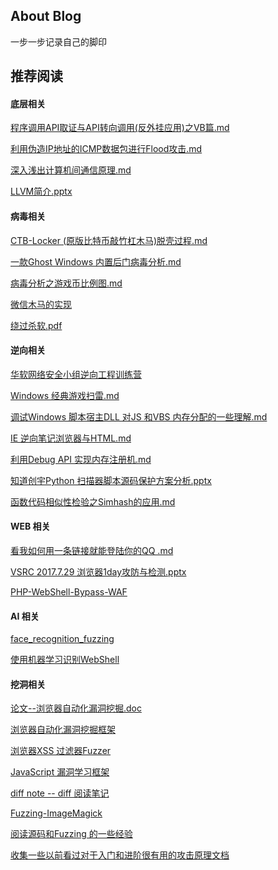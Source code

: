 

## About Blog



一步一步记录自己的脚印





## 推荐阅读





#### 底层相关



[程序调用API取证与API转向调用(反外挂应用)之VB篇.md](https://github.com/lcatro/my-blog/blob/master/2011/%E7%A8%8B%E5%BA%8F%E8%B0%83%E7%94%A8API%E5%8F%96%E8%AF%81%E4%B8%8EAPI%E8%BD%AC%E5%90%91%E8%B0%83%E7%94%A8(%E5%8F%8D%E5%A4%96%E6%8C%82%E5%BA%94%E7%94%A8)%E4%B9%8BVB%E7%AF%87.md)



[利用伪造IP地址的ICMP数据包进行Flood攻击.md](https://github.com/lcatro/my-blog/blob/master/2012/%E5%88%A9%E7%94%A8%E4%BC%AA%E9%80%A0IP%E5%9C%B0%E5%9D%80%E7%9A%84ICMP%E6%95%B0%E6%8D%AE%E5%8C%85%E8%BF%9B%E8%A1%8CFlood%E6%94%BB%E5%87%BB.md)



[深入浅出计算机间通信原理.md](https://github.com/lcatro/my-blog/blob/master/2013/%E6%B7%B1%E5%85%A5%E6%B5%85%E5%87%BA%E8%AE%A1%E7%AE%97%E6%9C%BA%E9%97%B4%E9%80%9A%E4%BF%A1%E5%8E%9F%E7%90%86.md)



[LLVM简介.pptx](https://github.com/lcatro/my-blog/blob/master/2018/LLVM%E7%AE%80%E4%BB%8B.pptx)





#### 病毒相关



[CTB-Locker (原版比特币敲竹杠木马)脱壳过程.md](https://github.com/lcatro/my-blog/blob/master/2015/CTB-Locker%20(%E5%8E%9F%E7%89%88%E6%AF%94%E7%89%B9%E5%B8%81%E6%95%B2%E7%AB%B9%E6%9D%A0%E6%9C%A8%E9%A9%AC)%E8%84%B1%E5%A3%B3%E8%BF%87%E7%A8%8B.md)



[一款Ghost Windows 内置后门病毒分析.md](https://github.com/lcatro/my-blog/blob/master/2015/%E4%B8%80%E6%AC%BEGhost%20Windows%20%E5%86%85%E7%BD%AE%E5%90%8E%E9%97%A8%E7%97%85%E6%AF%92%E5%88%86%E6%9E%90.md)



[病毒分析之游戏币比例图.md](https://github.com/lcatro/my-blog/blob/master/2015/%E7%97%85%E6%AF%92%E5%88%86%E6%9E%90%E4%B9%8B%E6%B8%B8%E6%88%8F%E5%B8%81%E6%AF%94%E4%BE%8B%E5%9B%BE.md)



[微信木马的实现](https://github.com/lcatro/my-blog/tree/master/2016/wechat_hacker)



[绕过杀软.pdf](https://github.com/lcatro/my-blog/blob/master/2017/%E7%BB%95%E8%BF%87%E6%9D%80%E8%BD%AF.pdf)





#### 逆向相关



[华软网络安全小组逆向工程训练营](https://github.com/lcatro/SISE_Traning_CTF_RE)



[Windows 经典游戏扫雷.md](https://github.com/lcatro/my-blog/blob/master/2014/Windows%20%E7%BB%8F%E5%85%B8%E6%B8%B8%E6%88%8F%E6%89%AB%E9%9B%B7.md)



[调试Windows 脚本宿主DLL 对JS 和VBS 内存分配的一些理解.md](https://github.com/lcatro/my-blog/blob/master/2015/%E8%B0%83%E8%AF%95Windows%20%E8%84%9A%E6%9C%AC%E5%AE%BF%E4%B8%BBDLL%20%E5%AF%B9JS%20%E5%92%8CVBS%20%E5%86%85%E5%AD%98%E5%88%86%E9%85%8D%E7%9A%84%E4%B8%80%E4%BA%9B%E7%90%86%E8%A7%A3.md)



[IE 逆向笔记浏览器与HTML.md](https://github.com/lcatro/my-blog/blob/master/2015/IE%20%E9%80%86%E5%90%91%E7%AC%94%E8%AE%B0%E6%B5%8F%E8%A7%88%E5%99%A8%E4%B8%8EHTML.md)



[利用Debug API 实现内存注册机.md](https://github.com/lcatro/my-blog/blob/master/2015/%E5%88%A9%E7%94%A8Debug%20API%20%E5%AE%9E%E7%8E%B0%E5%86%85%E5%AD%98%E6%B3%A8%E5%86%8C%E6%9C%BA.md)



[知道创宇Python 扫描器脚本源码保护方案分析.pptx](https://github.com/lcatro/my-blog/blob/master/2017/%E7%9F%A5%E9%81%93%E5%88%9B%E5%AE%87Python%20%E6%89%AB%E6%8F%8F%E5%99%A8%E8%84%9A%E6%9C%AC%E6%BA%90%E7%A0%81%E4%BF%9D%E6%8A%A4%E6%96%B9%E6%A1%88%E5%88%86%E6%9E%90.pptx)



[函数代码相似性检验之Simhash的应用.md](https://github.com/lcatro/my-blog/blob/master/2019/%E5%87%BD%E6%95%B0%E4%BB%A3%E7%A0%81%E7%9B%B8%E4%BC%BC%E6%80%A7%E6%A3%80%E9%AA%8C%E4%B9%8BSimhash%E7%9A%84%E5%BA%94%E7%94%A8.md)





#### WEB 相关



[看我如何用一条链接就能登陆你的QQ .md](https://github.com/lcatro/my-blog/blob/master/2016/%E7%9C%8B%E6%88%91%E5%A6%82%E4%BD%95%E7%94%A8%E4%B8%80%E6%9D%A1%E9%93%BE%E6%8E%A5%E5%B0%B1%E8%83%BD%E7%99%BB%E9%99%86%E4%BD%A0%E7%9A%84QQ%20.md)



[VSRC 2017.7.29 浏览器1day攻防与检测.pptx](https://github.com/lcatro/my-blog/blob/master/2017/VSRC%202017.7.29%20%E6%B5%8F%E8%A7%88%E5%99%A81day%E6%94%BB%E9%98%B2%E4%B8%8E%E6%A3%80%E6%B5%8B.pptx)



[PHP-WebShell-Bypass-WAF](https://github.com/lcatro/my-blog/tree/master/2017/PHP-WebShell-Bypass-WAF-master)





#### AI 相关



[face_recognition_fuzzing](https://github.com/lcatro/my-blog/tree/master/2017/face_recognition_fuzzing)



[使用机器学习识别WebShell](https://github.com/lcatro/my-blog/tree/master/2017/WebShell-Detect-By-Machine-Learning)





#### 挖洞相关



[论文--浏览器自动化漏洞挖掘.doc](https://github.com/lcatro/my-blog/blob/master/2017/%E8%AE%BA%E6%96%87--%E6%B5%8F%E8%A7%88%E5%99%A8%E8%87%AA%E5%8A%A8%E5%8C%96%E6%BC%8F%E6%B4%9E%E6%8C%96%E6%8E%98.doc)



[浏览器自动化漏洞挖掘框架](https://github.com/lcatro/Kite)



[浏览器XSS 过滤器Fuzzer](https://github.com/lcatro/browser_xss_auditor_fuzzing)



[JavaScript 漏洞学习框架](https://github.com/lcatro/vuln_javascript)



[diff note -- diff 阅读笔记](https://github.com/lcatro/my-blog/tree/master/2017/diff_note)



[Fuzzing-ImageMagick](https://github.com/lcatro/Fuzzing-ImageMagick)



[阅读源码和Fuzzing 的一些经验](https://github.com/lcatro/How-to-Read-Source-and-Fuzzing)



[收集一些以前看过对于入门和进阶很有用的攻击原理文档](https://github.com/lcatro/Hacker_Document)



